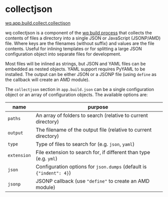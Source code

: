 collectjson
===========

[wq.app.build.collect.collectjson]

wq collectjson is a component of the [wq build process] that collects the contents of files a directory into a single JSON or JavaScript (JSONP/AMD) file.  Where keys are the filenames (without suffix) and values are the file contents.  Useful for inlining templates or for splitting a large JSON configuration object into separate files for development.

Most files will be inlined as strings, but JSON and YAML files can be embedded as nested objects.  YAML support requires PyYAML to be installed.  The output can be either JSON or a JSONP file (using `define` as the callback will create an AMD module).

The `collectjson` section in `app.build.json` can be a single configuration object or an array of configuration objects.  The available options are:

 name | purpose
------|---------
`paths` | An array of folders to search (relative to current directory)
`output` | The filename of the output file (relative to current directory)
`type` | Type of files to search for (e.g. `json`, `yaml`)
`extension` | File extension to search for, if different than type (e.g. `yml`)
`json` | Configuration options for `json.dumps` (default is `{"indent": 4}`)
`jsonp` | JSONP callback (use `"define"` to create an AMD module)

[wq build process]: http://wq.io/docs/build
[wq.app.build.collect.collectjson]: https://github.com/wq/wq.app/blob/master/build/collect.py#L56-L84
